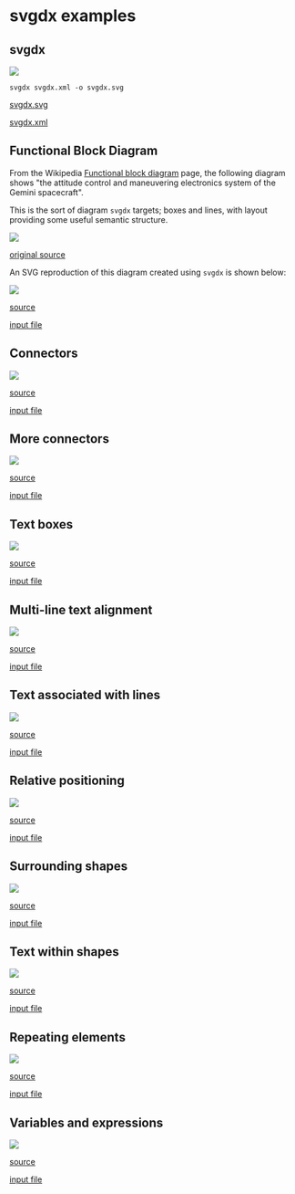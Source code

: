 # **svgdx** examples

## svgdx

![](svgdx.svg)

```
svgdx svgdx.xml -o svgdx.svg
```

[svgdx.svg](svgdx.svg)

[svgdx.xml](svgdx.xml)

## Functional Block Diagram

From the Wikipedia [Functional block diagram](https://en.wikipedia.org/wiki/Functional_block_diagram) page, the following diagram shows "the attitude control and maneuvering electronics system of the Gemini spacecraft".

This is the sort of diagram `svgdx` targets; boxes and lines, with layout providing some useful semantic structure.

![](functional_block_diagram-original.jpg)

[original source](https://commons.wikimedia.org/wiki/File:Functional_block_diagram_of_the_attitude_control_and_maneuvering_electronics_system.jpg)

An SVG reproduction of this diagram created using `svgdx` is shown below:

![](functional_block_diagram.svg)

[source](functional_block_diagram.svg)

[input file](functional_block_diagram.xml)

## Connectors

![](edge-connector.svg)

[source](edge-connector.svg)

[input file](edge-connector.xml)

## More connectors

![](corner-lines.svg)

[source](corner-lines.svg)

[input file](corner-lines.xml)

## Text boxes

![](rect-text.svg)

[source](rect-text.svg)

[input file](rect-text.xml)

## Multi-line text alignment

![](multiline-text.svg)

[source](multiline-text.svg)

[input file](multiline-text.xml)

## Text associated with lines

![](line-text.svg)

[source](line-text.svg)

[input file](line-text.xml)

## Relative positioning

![](loc.svg)

[source](loc.svg)

[input file](loc.xml)

## Surrounding shapes

![](surround.svg)

[source](surround.svg)

[input file](surround.xml)

## Text within shapes

![](text-attr.svg)

[source](text-attr.svg)

[input file](text-attr.xml)

## Repeating elements

![](repeat.svg)

[source](repeat.svg)

[input file](repeat.xml)

## Variables and expressions

![](define.svg)

[source](define.svg)

[input file](define.xml)
